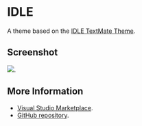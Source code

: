 # IDLE

A theme based on the [IDLE TextMate Theme](http://colorsublime.com/theme/IDLE).


## Screenshot
![](https://raw.githubusercontent.com/gerane/VSCodeThemes/master/gerane.Theme-IDLE/screenshot.png).


## More Information
* [Visual Studio Marketplace](https://marketplace.visualstudio.com/items/gerane.Theme-IDLE).
* [GitHub repository](https://github.com/gerane/VSCodeThemes).

